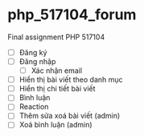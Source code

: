 # php_517104_forum
Final assignment PHP 517104

- [ ] Đăng ký
- [ ] Đăng nhập
  - [ ] Xác nhận email
- [ ] Hiển thị bài viết theo danh mục
- [ ] Hiển thị chi tiết bài viết
- [ ] Bình luận
- [ ] Reaction
- [ ] Thêm sửa xoá bài viết (admin)
- [ ] Xoá bình luận (admin)
